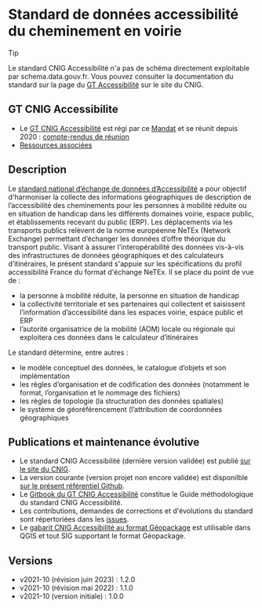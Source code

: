 # Standard de données accessibilité du cheminement en voirie

> [!TIP]
> Le standard CNIG Accessibilité n'a pas de schéma directement exploitable par schema.data.gouv.fr. Vous pouvez consulter la documentation du standard sur la page du [GT Accessibilité](http://cnig.gouv.fr/gt-accessibilite-a18058.html) sur le site du CNIG.  

## GT CNIG Accessibilite
- Le [GT CNIG Accessibilité](http://cnig.gouv.fr/gt-accessibilite-a18058.html) est régi par ce [Mandat](http://cnig.gouv.fr/IMG/pdf/2018-09-mandat-netex-inspire-v5.pdf) et se réunit depuis 2020 : [compte-rendus de réunion](https://cnig.gouv.fr/gt-accessibilite-a18058.html#H_Reunions)
- [Ressources associées](http://cnig.gouv.fr/ressources-accessibilite-a25335.html)

## Description
Le [standard national d’échange de données d’Accessibilité](http://cnig.gouv.fr/ressources-accessibilite-a25335.html) a pour objectif d'harmoniser la collecte des informations géographiques de description de l’accessibilité des cheminements pour les personnes à mobilité réduite ou en situation de handicap dans les différents domaines voirie, espace public, et établissements recevant du public (ERP).
Les déplacements via les transports publics relèvent de la norme européenne NeTEx (Network Exchange) permettant d’échanger les données d’offre théorique du transport public. Visant à assurer l'interopérabilité des données vis-à-vis des infrastructures de données géographiques et des calculateurs d’itinéraires, le présent standard s'appuie sur les spécifications du profil accessibilité France du format d'échange NeTEx.
Il se place du point de vue de :
- la personne à mobilité réduite, la personne en situation de handicap
- la collectivité territoriale et ses partenaires qui collectent et saisissent l’information d’accessibilité dans les espaces voirie, espace public et ERP
- l’autorité organisatrice de la mobilité (AOM) locale ou régionale qui exploitera ces données dans le calculateur d’itinéraires

Le standard détermine, entre autres :
- le modèle conceptuel des données, le catalogue d’objets et son implémentation
- les règles d’organisation et de codification des données (notamment le format, l’organisation et le nommage des fichiers)
- les règles de topologie (la structuration des données spatiales)
- le système de géoréférencement (l’attribution de coordonnées géographiques

## Publications et maintenance évolutive
- Le standard CNIG Accessibilité (dernière version validée) est publié [sur le site du CNIG](http://cnig.gouv.fr/ressources-accessibilite-a25335.html).
- La version courante (version projet non encore validée) est disponilble [sur le présent référentiel Github](https://github.com/cnigfr/schema-accessibilite-voirie/tree/main/Standard).
- Le [Gitbook du GT CNIG Accessibilité](https://app.gitbook.com/@cnig/s/guide-methodo-cnig-accessibilite/) constitue le Guide méthodologique du standard CNIG Accessibilité.
- Les contributions, demandes de corrections et d'évolutions du standard sont répertoriées dans les [issues](https://github.com/cnigfr/schema-accessibilite-voirie/issues).
- Le [gabarit CNIG Accessibilité au format Géopackage](https://github.com/cnigfr/schema-accessibilite-voirie/tree/main/Standard/Gabarit%20geopackage) est utilisable dans QGIS et tout SIG supportant le format Géopackage.

## Versions
- v2021-10 (révision juin 2023) : 1.2.0
- v2021-10 (révision mai 2022) : 1.1.0
- v2021-10 (version initiale) : 1.0.0
